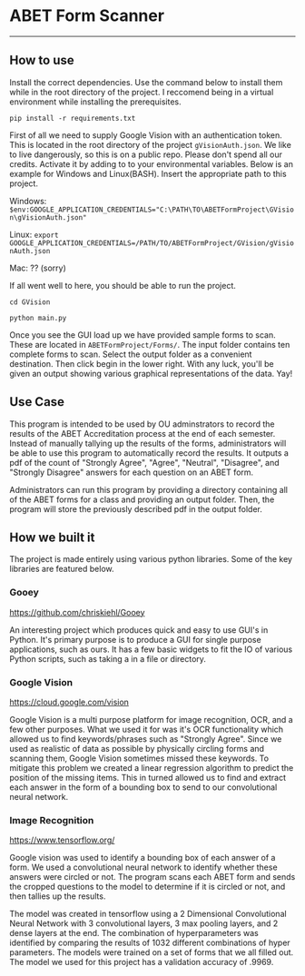 # ABET Form Scanner
***

## How to use

Install the correct dependencies. Use the command below to install them while in the root directory of the project. I reccomend being in a virtual environment while installing the prerequisites. 

`pip install -r requirements.txt`

First of all we need to supply Google Vision with an authentication token. This is located in the root directory of the project `gVisionAuth.json`. We like to live dangerously, so this is on a public repo. Please don't spend all our credits. Activate it by adding to to your environmental variables. Below is an example for Windows and Linux(BASH). Insert the appropriate path to this project.

Windows: `$env:GOOGLE_APPLICATION_CREDENTIALS="C:\PATH\TO\ABETFormProject\GVision\gVisionAuth.json"`

Linux: `export GOOGLE_APPLICATION_CREDENTIALS=/PATH/TO/ABETFormProject/GVision/gVisionAuth.json`

Mac: ?? (sorry)


If all went well to here, you should be able to run the project. 

`cd GVision`

`python main.py`

Once you see the GUI load up we have provided sample forms to scan. These are located in `ABETFormProject/Forms/`. The input folder contains ten complete forms to scan. Select the output folder as a convenient destination. Then click begin in the lower right. With any luck, you'll be given an output showing various graphical representations of the data. Yay!

## Use Case

This program is intended to be used by OU adminstrators to record the results of the ABET Accreditation process at the end of each semester. Instead of manually tallying up the results of the forms, administrators will be able to use this program to automatically record the results. It outputs a pdf of the count of "Strongly Agree", "Agree", "Neutral", "Disagree", and "Strongly Disagree" answers for each question on an ABET form. 

Administrators can run this program by providing a directory containing all of the ABET forms for a class and providing an output folder. Then, the program will store the previously described pdf in the output folder.

## How we built it

The project is made entirely using various python libraries. Some of the key libraries are featured below.

### Gooey

https://github.com/chriskiehl/Gooey

An interesting project which produces quick and easy to use GUI's in Python. It's primary purpose is to produce a GUI for single purpose applications, such as ours. It has a few basic widgets to fit the IO of various Python scripts, such as taking a in a file or directory.

### Google Vision

https://cloud.google.com/vision

Google Vision is a multi purpose platform for image recognition, OCR, and a few other purposes. What we used it for was it's OCR functionality which allowed us to find keywords/phrases such as "Strongly Agree". Since we used as realistic of data as possible by physically circling forms and scanning them, Google Vision sometimes missed these keywords. To mitigate this problem we created a linear regression algorithm to predict the position of the missing items. This in turned allowed us to find and extract each answer in the form of a bounding box to send to our convolutional neural network.

### Image Recognition

https://www.tensorflow.org/

Google vision was used to identify a bounding box of each answer of a form. We used a convolutional neural network to identify whether these answers were circled or not. The program scans each ABET form and sends the cropped questions to the model to determine if it is circled or not, and then tallies up the results.


The model was created in tensorflow using a 2 Dimensional Convolutional Neural Network with 3 convolutional layers, 3 max pooling layers, and 2 dense layers at the end. The combination of hyperparameters was identified by comparing the results of 1032 different combinations of hyper parameters. The models were trained on a set of forms that we all filled out. The model we used for this project has a validation accuracy of .9969. 
